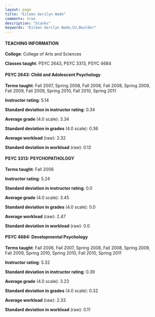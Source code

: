 ```yaml
---
layout: page
title: "Eileen Gerilyn Wade" 
comments: true
description: "blanks"
keywords: "Eileen Gerilyn Wade,CU,Boulder"
---
```

<head>
<script src="https://ajax.googleapis.com/ajax/libs/jquery/2.1.3/jquery.min.js"></script>
<script src="https://dl.dropboxusercontent.com/s/pc42nxpaw1ea4o9/highcharts.js?dl=0"></script>
<!-- <script src="../assets/js/highcharts.js"></script> -->
<style type="text/css">@font-face {
	font-family: "Bebas Neue";
	src: url(https://www.filehosting.org/file/details/544349/BebasNeue Regular.otf) format("opentype");
	}
	h1.Bebas { 
		font-family: "Bebas Neue", Verdana, Tahoma;
	}
</style>
</head>
	   
#### TEACHING INFORMATION

**College**: College of Arts and Sciences

**Classes taught**: PSYC 2643, PSYC 3313, PSYC 4684

#### PSYC 2643: Child and Adolescent Psychology

**Terms taught**: Fall 2007, Spring 2008, Fall 2008, Fall 2008, Spring 2009, Fall 2009, Fall 2009, Spring 2010, Fall 2010, Spring 2011

**Instructor rating**: 5.14

**Standard deviation in instructor rating**: 0.34

**Average grade** (4.0 scale): 3.34

**Standard deviation in grades** (4.0 scale): 0.36

**Average workload** (raw): 2.32

**Standard deviation in workload** (raw): 0.12

#### PSYC 3313: PSYCHOPATHOLOGY

**Terms taught**: Fall 2006

**Instructor rating**: 5.24

**Standard deviation in instructor rating**: 0.0

**Average grade** (4.0 scale): 3.45

**Standard deviation in grades** (4.0 scale): 0.0

**Average workload** (raw): 2.47

**Standard deviation in workload** (raw): 0.0

#### PSYC 4684: Developmental Psychology

**Terms taught**: Fall 2006, Fall 2007, Spring 2008, Fall 2008, Spring 2009, Fall 2009, Spring 2010, Spring 2010, Fall 2010, Spring 2011

**Instructor rating**: 5.32

**Standard deviation in instructor rating**: 0.39

**Average grade** (4.0 scale): 3.23

**Standard deviation in grades** (4.0 scale): 0.32

**Average workload** (raw): 2.33

**Standard deviation in workload** (raw): 0.11

